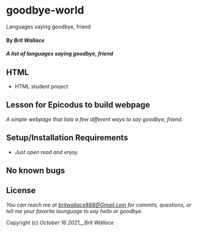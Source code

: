 # goodbye-world
Languages saying goodbye, friend

#### By _**Brit Wallace**_

#### _A list of languages saying goodbye, friend_

## HTML

* HTML student project

## Lesson for Epicodus to build webpage

_A simple webpage that lists a few different ways to say goodbye, friend._

## Setup/Installation Requirements

* _Just open read and enjoy._


## No known bugs



## License

_You can reach me at britwallace888@Gmail.com for commits, questions, or tell me your favorite launguage to say hello or goodbye._

Copyright (c) _October 16 2021__Brit Wallace_

